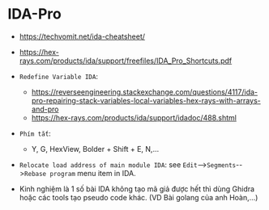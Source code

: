 # IDA-Pro

- https://techvomit.net/ida-cheatsheet/
- https://hex-rays.com/products/ida/support/freefiles/IDA_Pro_Shortcuts.pdf

- `Redefine Variable IDA`:
	- https://reverseengineering.stackexchange.com/questions/4117/ida-pro-repairing-stack-variables-local-variables-hex-rays-with-arrays-and-pro
	- https://hex-rays.com/products/ida/support/idadoc/488.shtml

- `Phím tắt`:
  	- Y, G, HexView, Bolder + Shift + E, N,...

- `Relocate load address of main module IDA`: see `Edit`-->`Segments`-->`Rebase program` menu item in IDA.
- Kinh nghiệm là 1 số bài IDA không tạo mã giả được hết thì dùng Ghidra hoặc các tools tạo pseudo code khác. (VD Bài golang của anh Hoàn,...)
